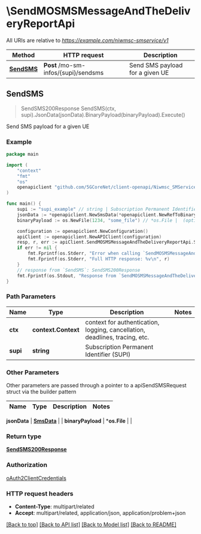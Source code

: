 # \SendMOSMSMessageAndTheDeliveryReportApi

All URIs are relative to *https://example.com/niwmsc-smservice/v1*

Method | HTTP request | Description
------------- | ------------- | -------------
[**SendSMS**](SendMOSMSMessageAndTheDeliveryReportApi.md#SendSMS) | **Post** /mo-sm-infos/{supi}/sendsms | Send SMS payload for a given UE



## SendSMS

> SendSMS200Response SendSMS(ctx, supi).JsonData(jsonData).BinaryPayload(binaryPayload).Execute()

Send SMS payload for a given UE

### Example

```go
package main

import (
    "context"
    "fmt"
    "os"
    openapiclient "github.com/5GCoreNet/client-openapi/Niwmsc_SMService"
)

func main() {
    supi := "supi_example" // string | Subscription Permanent Identifier (SUPI)
    jsonData := *openapiclient.NewSmsData(*openapiclient.NewRefToBinaryData("ContentId_example")) // SmsData |  (optional)
    binaryPayload := os.NewFile(1234, "some_file") // *os.File |  (optional)

    configuration := openapiclient.NewConfiguration()
    apiClient := openapiclient.NewAPIClient(configuration)
    resp, r, err := apiClient.SendMOSMSMessageAndTheDeliveryReportApi.SendSMS(context.Background(), supi).JsonData(jsonData).BinaryPayload(binaryPayload).Execute()
    if err != nil {
        fmt.Fprintf(os.Stderr, "Error when calling `SendMOSMSMessageAndTheDeliveryReportApi.SendSMS``: %v\n", err)
        fmt.Fprintf(os.Stderr, "Full HTTP response: %v\n", r)
    }
    // response from `SendSMS`: SendSMS200Response
    fmt.Fprintf(os.Stdout, "Response from `SendMOSMSMessageAndTheDeliveryReportApi.SendSMS`: %v\n", resp)
}
```

### Path Parameters


Name | Type | Description  | Notes
------------- | ------------- | ------------- | -------------
**ctx** | **context.Context** | context for authentication, logging, cancellation, deadlines, tracing, etc.
**supi** | **string** | Subscription Permanent Identifier (SUPI) | 

### Other Parameters

Other parameters are passed through a pointer to a apiSendSMSRequest struct via the builder pattern


Name | Type | Description  | Notes
------------- | ------------- | ------------- | -------------

 **jsonData** | [**SmsData**](SmsData.md) |  | 
 **binaryPayload** | ***os.File** |  | 

### Return type

[**SendSMS200Response**](SendSMS200Response.md)

### Authorization

[oAuth2ClientCredentials](../README.md#oAuth2ClientCredentials)

### HTTP request headers

- **Content-Type**: multipart/related
- **Accept**: multipart/related, application/json, application/problem+json

[[Back to top]](#) [[Back to API list]](../README.md#documentation-for-api-endpoints)
[[Back to Model list]](../README.md#documentation-for-models)
[[Back to README]](../README.md)

